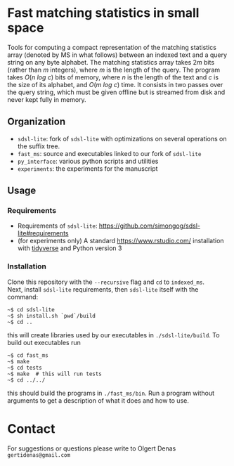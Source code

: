 # Fast matching statistics in small space

Tools for computing a compact representation of the matching statistics array (denoted by MS in what follows) between an indexed text and a query string on any byte alphabet. The matching statistics array takes 2*m* bits (rather than *m* integers), where *m* is the length of the query. The program takes *O*(*n log c*) bits of memory, where *n* is the length of the text and *c* is the size of its alphabet, and *O*(*m log c*) time. It consists in two passes over the query string, which must be given offline but is streamed from disk and never kept fully in memory.

## Organization

 - `sdsl-lite`: fork of `sdsl-lite` with optimizations on several operations on the suffix tree.
 - `fast_ms`: source and executables linked to our fork of `sdsl-lite`
 - `py_interface`: various python scripts and utilities 
 - `experiments`: the experiments for the manuscript 
 
## Usage
### Requirements

 - Requirements of `sdsl-lite`: https://github.com/simongog/sdsl-lite#requirements
 - (for experiments only) A standard https://www.rstudio.com/ installation with [tidyverse](https://www.tidyverse.org/) and Python version 3

### Installation
Clone this repository with the `--recursive` flag and `cd` to `indexed_ms`.  
Next, install `sdsl-lite` requirements, then `sdsl-lite` itself with the command:

```
~$ cd sdsl-lite
~$ sh install.sh `pwd`/build
~$ cd ..
```

this will create libraries used by our executables in `./sdsl-lite/build`. To build out executables run

```
~$ cd fast_ms
~$ make
~$ cd tests
~$ make  # this will run tests  
~$ cd ../../
```

this should build the programs in `./fast_ms/bin`. Run a program without arguments to get a description
of what it does and how to use.


# Contact
For suggestions or questions please write to Olgert Denas `gertidenas@gmail.com`
